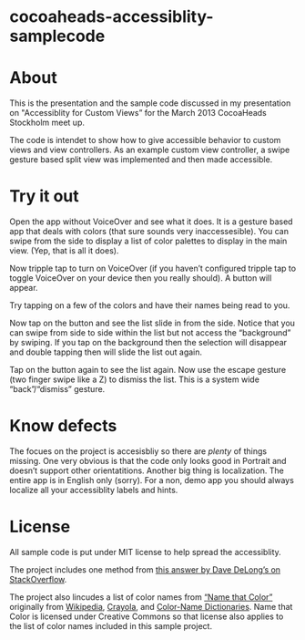 cocoaheads-accessiblity-samplecode
===================================

# About
This is the presentation and the sample code discussed in my presentation on "Accessiblity for Custom Views” for the March 2013 CocoaHeads Stockholm meet up. 

The code is intendet to show how to give accessible behavior to custom views and view controllers. As an example custom view controller, a swipe gesture based split view was implemented and then made accessible. 

# Try it out
Open the app without VoiceOver and see what it does. It is a gesture based app that deals with colors (that sure sounds very inaccessesible). You can swipe from the side to display a list of color palettes to display in the main view. (Yep, that is all it does).

Now tripple tap to turn on VoiceOver (if you haven’t configured tripple tap to toggle VoiceOver on your device then you really should). A button will appear. 

Try tapping on a few of the colors and have their names being read to you. 

Now tap on the button and see the list slide in from the side. Notice that you can swipe from side to side within the list but not access the “background” by swiping. If you tap on the background then the selection will disappear and double tapping then will slide the list out again. 

Tap on the button again to see the list again. Now use the escape gesture (two finger swipe like a Z) to dismiss the list. This is a system wide “back”/“dismiss” gesture.

# Know defects
The focues on the project is accesisbliy so there are _plenty_ of things missing. One very obvious is that the code only looks good in Portrait and doesn’t support other orientatitions. Another big thing is localization. The entire app is in English only (sorry). For a non, demo app you should always localize all your accessiblity labels and hints.

# License 
All sample code is put under MIT license to help spread the accessiblity. 

The project includes one method from [this answer by Dave DeLong’s on StackOverflow](http://stackoverflow.com/a/3805354/608157).

The project also lincudes a list of color names from [“Name that Color”](http://chir.ag/projects/ntc/) originally from [Wikipedia](http://en.wikipedia.org/wiki/List_of_colors), [Crayola](http://en.wikipedia.org/wiki/List_of_Crayola_crayon_colors), and [Color-Name Dictionaries](http://people.csail.mit.edu/jaffer/Color/Dictionaries.html). Name that Color is licensed under Creative Commons so that license also applies to the list of color names included in this sample project.

